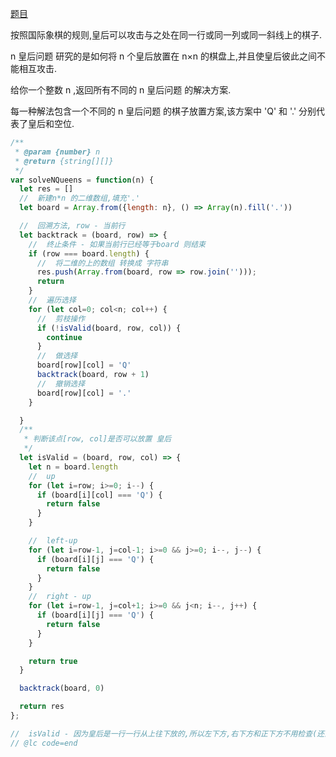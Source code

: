 [题目](https://leetcode.cn/problems/n-queens/description/)

按照国际象棋的规则,皇后可以攻击与之处在同一行或同一列或同一斜线上的棋子. 

n 皇后问题 研究的是如何将 n 个皇后放置在 n×n 的棋盘上,并且使皇后彼此之间不能相互攻击. 

给你一个整数 n ,返回所有不同的 n 皇后问题 的解决方案. 

每一种解法包含一个不同的 n 皇后问题 的棋子放置方案,该方案中 'Q' 和 '.' 分别代表了皇后和空位. 


```js
/**
 * @param {number} n
 * @return {string[][]}
 */
var solveNQueens = function(n) {
  let res = []
  //  新建n*n 的二维数组,填充'.'
  let board = Array.from({length: n}, () => Array(n).fill('.'))

  //  回溯方法, row - 当前行
  let backtrack = (board, row) => {
    //  终止条件 - 如果当前行已经等于board 则结束
    if (row === board.length) {
      //  将二维的上的数组 转换成 字符串
      res.push(Array.from(board, row => row.join('')));
      return 
    }
    //  遍历选择
    for (let col=0; col<n; col++) {
      //  剪枝操作
      if (!isValid(board, row, col)) {
        continue
      }
      //  做选择
      board[row][col] = 'Q'
      backtrack(board, row + 1)
      //  撤销选择
      board[row][col] = '.'
    }

  }
  /**
   * 判断该点[row, col]是否可以放置 皇后
   */
  let isValid = (board, row, col) => {
    let n = board.length
    //  up
    for (let i=row; i>=0; i--) {
      if (board[i][col] === 'Q') {
        return false
      }
    }

    //  left-up
    for (let i=row-1, j=col-1; i>=0 && j>=0; i--, j--) {
      if (board[i][j] === 'Q') {
        return false
      }
    }
    //  right - up
    for (let i=row-1, j=col+1; i>=0 && j<n; i--, j++) {
      if (board[i][j] === 'Q') {
        return false
      }
    }

    return true
  }

  backtrack(board, 0)

  return res
};

//  isValid - 因为皇后是一行一行从上往下放的,所以左下方,右下方和正下方不用检查(还没放皇后); 因为一行只会放一个皇后,所以每行不用检查. 也就是最后只用检查上面,左上,右上三个方向. 
// @lc code=end
```